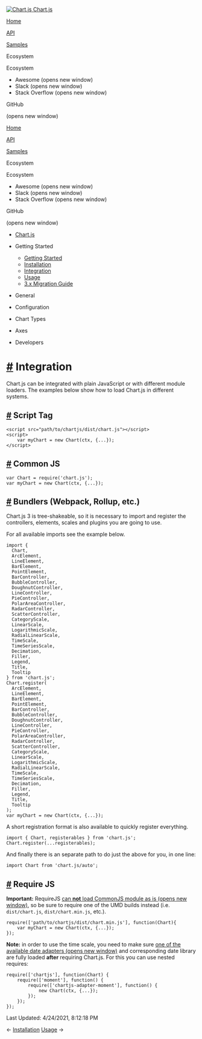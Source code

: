 <a href="/docs/3.2.0/" class="home-link router-link-active"><img src="/docs/3.2.0/favicon.ico" alt="Chart.js" class="logo" /> <span class="site-name can-hide">Chart.js</span></a>

<a href="/docs/3.2.0/" class="nav-link">Home</a>

<a href="/docs/3.2.0/api/" class="nav-link">API</a>

<a href="/docs/3.2.0/samples/" class="nav-link">Samples</a>

<span class="title">Ecosystem</span> <span class="arrow down"></span>

<span class="title">Ecosystem</span> <span class="arrow right"></span>

-   Awesome
    <span class="sr-only">(opens new window)</span>
-   Slack
    <span class="sr-only">(opens new window)</span>
-   Stack Overflow
    <span class="sr-only">(opens new window)</span>

GitHub

<span class="sr-only">(opens new window)</span>

<a href="/docs/3.2.0/" class="nav-link">Home</a>

<a href="/docs/3.2.0/api/" class="nav-link">API</a>

<a href="/docs/3.2.0/samples/" class="nav-link">Samples</a>

<span class="title">Ecosystem</span> <span class="arrow down"></span>

<span class="title">Ecosystem</span> <span class="arrow right"></span>

-   Awesome
    <span class="sr-only">(opens new window)</span>
-   Slack
    <span class="sr-only">(opens new window)</span>
-   Stack Overflow
    <span class="sr-only">(opens new window)</span>

GitHub

<span class="sr-only">(opens new window)</span>

-   <a href="/docs/3.2.0/" class="sidebar-link">Chart.js</a>
-   Getting Started <span class="arrow down"></span>

    -   <a href="/docs/3.2.0/getting-started/" class="sidebar-link">Getting Started</a>
    -   <a href="/docs/3.2.0/getting-started/installation.html" class="sidebar-link">Installation</a>
    -   <a href="/docs/3.2.0/getting-started/integration.html" class="active sidebar-link">Integration</a>
    -   <a href="/docs/3.2.0/getting-started/usage.html" class="sidebar-link">Usage</a>
    -   <a href="/docs/3.2.0/getting-started/v3-migration.html" class="sidebar-link">3.x Migration Guide</a>

-   General <span class="arrow right"></span>

-   Configuration <span class="arrow right"></span>

-   Chart Types <span class="arrow right"></span>

-   Axes <span class="arrow right"></span>

-   Developers <span class="arrow right"></span>

<a href="#integration" class="header-anchor">#</a> Integration
==============================================================

Chart.js can be integrated with plain JavaScript or with different module loaders. The examples below show how to load Chart.js in different systems.

<a href="#script-tag" class="header-anchor">#</a> Script Tag
------------------------------------------------------------

    <script src="path/to/chartjs/dist/chart.js"></script>
    <script>
        var myChart = new Chart(ctx, {...});
    </script>

<a href="#common-js" class="header-anchor">#</a> Common JS
----------------------------------------------------------

    var Chart = require('chart.js');
    var myChart = new Chart(ctx, {...});

<a href="#bundlers-webpack-rollup-etc" class="header-anchor">#</a> Bundlers (Webpack, Rollup, etc.)
---------------------------------------------------------------------------------------------------

Chart.js 3 is tree-shakeable, so it is necessary to import and register the controllers, elements, scales and plugins you are going to use.

For all available imports see the example below.

    import {
      Chart,
      ArcElement,
      LineElement,
      BarElement,
      PointElement,
      BarController,
      BubbleController,
      DoughnutController,
      LineController,
      PieController,
      PolarAreaController,
      RadarController,
      ScatterController,
      CategoryScale,
      LinearScale,
      LogarithmicScale,
      RadialLinearScale,
      TimeScale,
      TimeSeriesScale,
      Decimation,
      Filler,
      Legend,
      Title,
      Tooltip
    } from 'chart.js';
    Chart.register(
      ArcElement,
      LineElement,
      BarElement,
      PointElement,
      BarController,
      BubbleController,
      DoughnutController,
      LineController,
      PieController,
      PolarAreaController,
      RadarController,
      ScatterController,
      CategoryScale,
      LinearScale,
      LogarithmicScale,
      RadialLinearScale,
      TimeScale,
      TimeSeriesScale,
      Decimation,
      Filler,
      Legend,
      Title,
      Tooltip
    );
    var myChart = new Chart(ctx, {...});

A short registration format is also available to quickly register everything.

    import { Chart, registerables } from 'chart.js';
    Chart.register(...registerables);

And finally there is an separate path to do just the above for you, in one line:

    import Chart from 'chart.js/auto';

<a href="#require-js" class="header-anchor">#</a> Require JS
------------------------------------------------------------

**Important:** RequireJS [can **not** load CommonJS module as is <span class="sr-only">(opens new window)</span>](https://requirejs.org/docs/commonjs.html#intro), so be sure to require one of the UMD builds instead (i.e. `dist/chart.js`, `dist/chart.min.js`, etc.).

    require(['path/to/chartjs/dist/chart.min.js'], function(Chart){
        var myChart = new Chart(ctx, {...});
    });

**Note:** in order to use the time scale, you need to make sure [one of the available date adapters <span class="sr-only">(opens new window)</span>](https://github.com/chartjs/awesome#adapters) and corresponding date library are fully loaded **after** requiring Chart.js. For this you can use nested requires:

    require(['chartjs'], function(Chart) {
        require(['moment'], function() {
            require(['chartjs-adapter-moment'], function() {
                new Chart(ctx, {...});
            });
        });
    });

<span class="prefix">Last Updated:</span> <span class="time">4/24/2021, 8:12:18 PM</span>

<span class="prev"> ← <a href="/docs/3.2.0/getting-started/installation.html" class="prev">Installation</a> </span> <span class="next"> [Usage](/docs/3.2.0/getting-started/usage.html) → </span>
